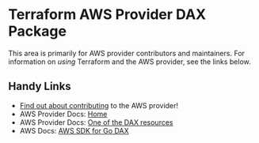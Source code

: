 # Terraform AWS Provider DAX Package

This area is primarily for AWS provider contributors and maintainers. For information on _using_ Terraform and the AWS provider, see the links below.


## Handy Links

* [Find out about contributing](../../../docs/contributing) to the AWS provider!
* AWS Provider Docs: [Home](https://registry.terraform.io/providers/hashicorp/aws/latest/docs)
* AWS Provider Docs: [One of the DAX resources](https://registry.terraform.io/providers/hashicorp/aws/latest/docs/resources/dax_cluster)
* AWS Docs: [AWS SDK for Go DAX](https://docs.aws.amazon.com/sdk-for-go/api/service/dax/)
